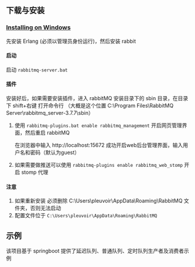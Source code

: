 

## 下载与安装

### [Installing on Windows](https://www.rabbitmq.com/install-windows.html)

先安装 Erlang (必须以管理员身份运行)，然后安装 rabbit

####  启动

启动 `rabbitmq-server.bat`

#### 插件

安装好后，如果需要安装插件，进入 rabbitMQ 安装目录下的 sbin 目录，在目录下 shift+右键 打开命令行
（大概是这个位置 C:\Program Files\RabbitMQ Server\rabbitmq_server-3.7.7\sbin）

1. 使用 `rabbitmq-plugins.bat enable rabbitmq_management` 开启网页管理界面，然后重启 rabbitMQ 

	在浏览器中输入 http://localhost:15672 成功开启web后台管理界面，输入用户名和密码（默认为guest）

2. 如果需要做推送可以使用 `rabbitmq-plugins enable rabbitmq_web_stomp` 开启 stomp 代理

#### 注意

1. 如果重新安装 必须删除 C:\Users\pleuvoir\AppData\Roaming\RabbitMQ 文件夹，否则无法启动
2. 配置文件位于 `C:\Users\pleuvoir\AppData\Roaming\RabbitMQ`


## 示例

该项目基于 springboot 提供了延迟队列、普通队列、定时队列生产者及消费者示例
